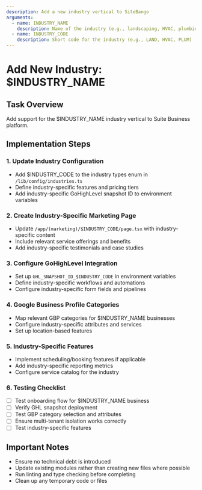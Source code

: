 ```yaml
---
description: Add a new industry vertical to SiteBango
arguments:
  - name: INDUSTRY_NAME
    description: Name of the industry (e.g., landscaping, HVAC, plumbing)
  - name: INDUSTRY_CODE
    description: Short code for the industry (e.g., LAND, HVAC, PLUM)
---
```


# Add New Industry: $INDUSTRY_NAME

## Task Overview
Add support for the $INDUSTRY_NAME industry vertical to Suite Business platform.

## Implementation Steps

### 1. Update Industry Configuration
- Add $INDUSTRY_CODE to the industry types enum in `/lib/config/industries.ts`
- Define industry-specific features and pricing tiers
- Add industry-specific GoHighLevel snapshot ID to environment variables

### 2. Create Industry-Specific Marketing Page
- Update `/app/(marketing)/$INDUSTRY_CODE/page.tsx` with industry-specific content
- Include relevant service offerings and benefits
- Add industry-specific testimonials and case studies

### 3. Configure GoHighLevel Integration
- Set up `GHL_SNAPSHOT_ID_$INDUSTRY_CODE` in environment variables
- Define industry-specific workflows and automations
- Configure industry-specific form fields and pipelines

### 4. Google Business Profile Categories
- Map relevant GBP categories for $INDUSTRY_NAME businesses
- Configure industry-specific attributes and services
- Set up location-based features

### 5. Industry-Specific Features
- Implement scheduling/booking features if applicable
- Add industry-specific reporting metrics
- Configure service catalog for the industry

### 6. Testing Checklist
- [ ] Test onboarding flow for $INDUSTRY_NAME business
- [ ] Verify GHL snapshot deployment
- [ ] Test GBP category selection and attributes
- [ ] Ensure multi-tenant isolation works correctly
- [ ] Test industry-specific features

## Important Notes
- Ensure no technical debt is introduced
- Update existing modules rather than creating new files where possible
- Run linting and type checking before completing
- Clean up any temporary code or files